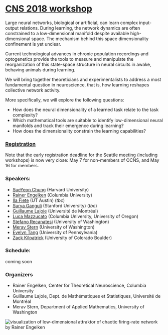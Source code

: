 # **[CNS 2018 workshop](http://www.cnsorg.org/cns-2018)**
Large neural networks, biological or artificial, can learn complex input-output relations. During learning, the network dynamics are often constrained to a low-dimensional manifold despite available high-dimensional space. The mechanism behind this space dimensionality confinement is yet unclear. 

Current technological advances in chronic population recordings and optogenetics provide the tools to measure and manipulate the reorganization of this state-space structure in neural circuits in awake, behaving animals during learning. 

We will bring together theoreticians and experimentalists to address a most fundamental question in neuroscience, that is, how learning reshapes collective network activity. 

More specifically, we will explore the following questions: 
* How does the neural dimensionality of a learned task relate to the task complexity? 
* Which mathematical tools are suitable to identify low-dimensional neural manifolds and track their emergence during learning?
* How does the dimensionality constrain the learning capabilities?

### [Registration](https://ocns.memberclicks.net/cns-2018 "CNS 2018 registration")
Note that the early registration deadline for the Seattle meeting (including workshops) is now very close: May 7 for non-members of OCNS, and May 16 for members.

### Speakers: 
* [SueYeon Chung](https://sites.google.com/site/sueyeonchung/) (Harvard University) 
* [Rainer Engelken](https://ctn.zuckermaninstitute.columbia.edu/people/rainer-engelken) (Columbia University)
* [Ila Fiete](https://clm.utexas.edu/fietelab/) (UT Austin) (*tbc*)
* [Surya Ganguli](https://ganguli-gang.stanford.edu/surya.html) (Stanford University) (*tbc*)
* [Guillaume Lajoie](https://dms.umontreal.ca/~lajoie/) (Université de Montréal)
* [Luca Mazzucato](https://lucamazzucato.weebly.com/) (Columbia University, University of Oregon)
* [Stefano Recanatesi](https://faculty.washington.edu/etsb/) (University of Washington)
* [Merav Stern](https://faculty.washington.edu/ms4325/) (University of Washington)
* [Evelyn Tang](https://scholar.google.com/citations?user=CQbaZpMAAAAJ&hl=en) (University of Pennsylvania)
* [Zack Kilpatrick](https://www.colorado.edu/amath/zpkilpat) (University of Colorado Boulder) 


### Schedule: 
coming soon

### Organizers

* Rainer Engelken, Center for Theoretical Neuroscience, Columbia University
* Guillaume Lajoie, Dept. de Mathématiques et Statistiques, Université de Montréal
* Merav Stern, Department of Applied Mathematics, University of Washington

![visualization of low-dimensional attraktor of chaotic firing-rate network by Rainer Engelken](http://www.columbia.edu/~re2365/attractor.png)
